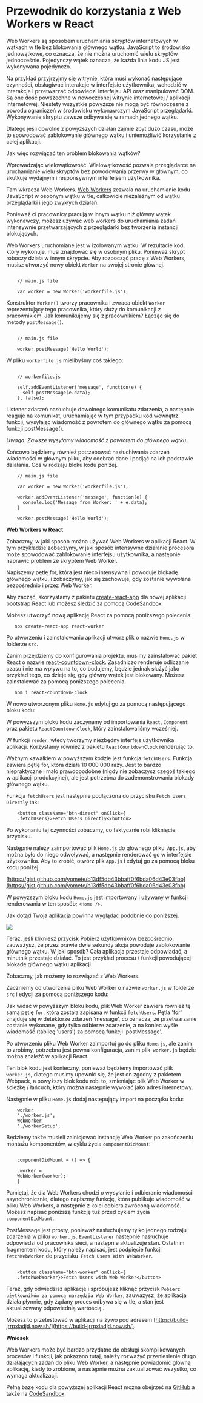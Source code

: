 # Przewodnik do korzystania z Web Workers w React

Web Workers są sposobem uruchamiania skryptów internetowych w wątkach w tle bez blokowania głównego wątku. JavaScript to środowisko jednowątkowe, co oznacza, że nie można uruchomić wielu skryptów jednocześnie. Pojedynczy wątek oznacza, że każda linia kodu JS jest wykonywana pojedynczo.

Na przykład przyjrzyjmy się witrynie, która musi wykonać następujące czynności, obsługiwać interakcje w interfejsie użytkownika, wchodzić w interakcje i przetwarzać odpowiedzi interfejsu API oraz manipulować DOM. Są one dość powszechne w nowoczesnej witrynie internetowej / aplikacji internetowej. Niestety wszystkie powyższe nie mogą być równoczesne z powodu ograniczeń w środowisku wykonawczym JavaScript przeglądarki. Wykonywanie skryptu zawsze odbywa się w ramach jednego wątku.

Dlatego jeśli dowolne z powyższych działań zajmie zbyt dużo czasu, może to spowodować zablokowanie głównego wątku i uniemożliwić korzystanie z całej aplikacji.

Jak więc rozwiązać ten problem blokowania wątków?

Wprowadzając wielowątkowość. Wielowątkowość pozwala przeglądarce na uruchamianie wielu skryptów bez powodowania przerwy w głównym, co skutkuje wydajnym i responsywnym interfejsem użytkownika.

Tam wkracza Web Workers. [Web Workers](https://developer.mozilla.org/en-US/docs/Web/API/Web_Workers_API) zezwala na uruchamianie kodu JavaScript w osobnym wątku w tle, całkowicie niezależnym od wątku przeglądarki i jego zwykłych działań.

Ponieważ ci pracownicy pracują w innym wątku niż główny wątek wykonawczy, możesz używać web workers do uruchamiania zadań intensywnie przetwarzających z przeglądarki bez tworzenia instancji blokujących.

Web Workers uruchomiane jest w izolowanym wątku. W rezultacie kod, który wykonuje, musi znajdować się w osobnym pliku. Ponieważ skrypt roboczy działa w innym skrypcie. Aby rozpocząć pracę z Web Workers, musisz utworzyć nowy obiekt `Worker` na swojej stronie głównej.

```

    // main.js file

    var worker = new Worker('workerfile.js');
```

Konstruktor `Worker()` tworzy pracownika i zwraca obiekt `Worker` reprezentujący tego pracownika, który służy do komunikacji z pracownikiem. Jak komunikujemy się z pracownikiem? Łącząc się do metody `postMessage()`.

```

    // main.js file

    worker.postMessage('Hello World');

```

W pliku `workerfile.js` mielibyśmy coś takiego:

```

    // workerfile.js

    self.addEventListener('message', function(e) {
      self.postMessage(e.data);
    }, false);

```

Listener zdarzeń nasłuchuje dowolnego komunikatu zdarzenia, a następnie reaguje na komunikat, uruchamiając w tym przypadku kod wewnątrz funkcji, wysyłając wiadomość z powrotem do głównego wątku za pomocą funkcji postMessage().

*Uwaga: Zawsze wysyłamy wiadomość z powrotem do głównego wątku.*

Końcowo będziemy również potrzebować nasłuchiwania zdarzeń wiadomości w głównym pliku, aby odebrać dane i podjąć na ich podstawie działania. Coś w rodzaju bloku kodu poniżej.

```
    // main.js file

    var worker = new Worker('workerfile.js');

    worker.addEventListener('message', function(e) {
      console.log('Message from Worker: ' + e.data);
    }

    worker.postMessage('Hello World');

```

**Web Workers w React**

Zobaczmy, w jaki sposób można używać Web Workers w aplikacji React. W tym przykładzie zobaczymy, w jaki sposób intensywne działanie procesora może spowodować zablokowanie interfejsu użytkownika, a następnie naprawić problem ze skryptem Web Worker.

Napiszemy pętlę for, która jest nieco intensywna i powoduje blokadę głównego wątku, i zobaczymy, jak się zachowuje, gdy zostanie wywołana bezpośrednio i przez Web Worker.

Aby zacząć, skorzystamy z pakietu [create-react-app](https://github.com/facebook/create-react-app) dla nowej aplikacji bootstrap React lub możesz śledzić za pomocą [CodeSandbox](http://codesandbox.io/).

Możesz utworzyć nową aplikację React za pomocą poniższego polecenia:

```
   npx create-react-app react-worker
```

Po utworzeniu i zainstalowaniu aplikacji utwórz plik o nazwie `Home.js` w folderze `src`.

Zanim przejdziemy do konfigurowania projektu, musimy zainstalować pakiet React o nazwie [react-countdown-clock](https://github.com/pughpugh/react-countdown-clock). Zasadniczo renderuje odliczanie czasu i nie ma wpływu na to, co budujemy,
będzie jednak służyć jako przykład tego, co dzieje się, gdy główny wątek jest blokowany. Możesz zainstalować za pomocą poniższego polecenia.

```
   npm i react-countdown-clock
```

W nowo utworzonym pliku `Home.js` edytuj go za pomocą następującego bloku kodu:

W powyższym bloku kodu zaczynamy od importowania `React`, `Component` oraz pakietu `ReactCountdownClock`, który zainstalowaliśmy wcześniej.

W funkcji `render`, wtedy tworzymy niezbędny interfejs użytkownika aplikacji. Korzystamy również z pakietu `ReactCountdownClock` renderując to.

Ważnym kawałkiem w powyższym kodzie jest funkcja `fetchUsers`. Funkcja zawiera pętlę for, która działa 10 000 000 razy. Jest to bardzo niepraktyczne i mało prawdopodobne (nigdy nie zobaczysz czegoś takiego w aplikacji produkcyjnej), ale jest potrzebna do zademonstrowania blokady głównego wątku.

Funkcja `fetchUsers` jest następnie podłączona do przycisku `Fetch Users Directly` tak:

```
    <button className="btn-direct" onClick={
    .fetchUsers}>Fetch Users Directly</button>
```

Po wykonaniu tej czynności zobaczmy, co faktycznie robi kliknięcie przycisku.

Następnie należy zaimportować plik `Home.js` do głównego pliku` App.js`, aby można było do niego odwoływać, a następnie renderować go w interfejsie użytkownika. Aby to zrobić, otwórz plik `App.js` i edytuj go za pomocą bloku kodu poniżej.

[https://gist.github.com/yomete/b13df5db43bbaff0f6bda06d43e03fbb](https://gist.github.com/yomete/b13df5db43bbaff0f6bda06d43e03fbb)

W powyższym bloku kodu `Home.js` jest importowany i używany w funkcji renderowania w ten sposób; `<Home />`.

Jak dotąd Twoja aplikacja powinna wyglądać podobnie do poniższej.

![](https://cdn-images-1.medium.com/max/1600/1*moTOQ_r7WTjbnGJyZoXmrA.png)

Teraz, jeśli klikniesz przycisk Pobierz użytkowników bezpośrednio, zauważysz, że przez prawie dwie sekundy akcja powoduje zablokowanie głównego wątku. W jaki sposób? Cała aplikacja przestaje odpowiadać, a minutnik przestaje działać. To jest przykład procesu / funkcji powodującej blokadę głównego wątku aplikacji.

Zobaczmy, jak możemy to rozwiązać z Web Workers.

Zaczniemy od utworzenia pliku Web Worker o nazwie `worker.js` w folderze` src` i edycji za pomocą poniższego kodu:

Jak widać w powyższym bloku kodu, plik Web Worker zawiera również tę samą pętlę `for`, która została zapisana w funkcji `fetchUsers`. Pętla 'for' znajduje się w detektorze zdarzeń 'message', co oznacza, że przetwarzanie zostanie wykonane, gdy tylko odbierze zdarzenie, a na koniec wyśle wiadomość (tablicę 'users') za pomocą funkcji 'postMessage'.

Po utworzeniu pliku Web Worker zaimportuj go do pliku `Home.js`, ale zanim to zrobimy, potrzebna jest pewna konfiguracja, zanim plik` worker.js` będzie można znaleźć w aplikacji React.

Ten blok kodu jest konieczny, ponieważ będziemy importować plik `worker.js`, dlatego musimy upewnić się, że jest on zgodny z pakietem Webpack, a powyższy blok kodu robi to, zmieniając plik Web Worker w ścieżkę / łańcuch, który można następnie wywołać jako adres internetowy.

Następnie w pliku `Home.js` dodaj następujący import na początku kodu:

```
    worker 
    './worker.js';
    WebWorker 
    './workerSetup';
```    

Będziemy także musieli zainicjować instancję Web Worker po zakończeniu montażu komponentów, w cyklu życia `componentDidMount`:

```

    componentDidMount = () => {
       
    .worker = 
    WebWorker(worker);
    }

```

Pamiętaj, że dla Web Workers chodzi o wysyłanie i odbieranie wiadomości asynchronicznie, dlatego napiszmy funkcję, która publikuje wiadomość w pliku Web Workers, a następnie z kolei odbiera zwróconą wiadomość. Możesz napisać poniższą funkcję tuż przed cyklem życia `componentDidMount`.

PostMessage jest prosty, ponieważ nasłuchujemy tylko jednego rodzaju zdarzenia w pliku `worker.js`. `EventListener` następnie nasłuchuje odpowiedzi od pracownika sieci, a następnie aktualizuje stan. Ostatnim fragmentem kodu, który należy napisać, jest podpięcie funkcji `fetchWebWorker` do przycisku` Fetch Users With WebWorker`.

```

    <button className="btn-worker" onClick={
    .fetchWebWorker}>Fetch Users with Web Worker</button>

```

Teraz, gdy odwiedzisz aplikację i spróbujesz kliknąć przycisk ``Pobierz użytkowników za pomocą narzędzia Web Worker``, zauważysz, że aplikacja działa płynnie, gdy żądany proces odbywa się w tle, a stan jest aktualizowany odpowiednią wartością .

Możesz to przetestować w aplikacji na żywo pod adresem
[https://build-jrrpxladjd.now.sh/](https://build-jrrpxladjd.now.sh/).

**Wniosek**

Web Workers może być bardzo przydatne do obsługi skomplikowanych procesów i funkcji, jak pokazano tutaj, należy rozważyć przeniesienie długo działających zadań do pliku Web Worker, a następnie powiadomić główną aplikację, kiedy to zrobione, a następnie można zaktualizować wszystko, co wymaga aktualizacji.

Pełną bazę kodu dla powyższej aplikacji React można obejrzeć na [GitHub](https://github.com/yomete/react-worker) a także na [CodeSandbox](https://codesandbox.io/s/w2v7zzn63w).
